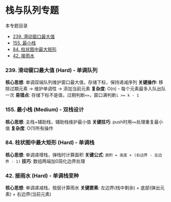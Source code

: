 # 栈与队列专题

本专题目录
- [239. 滑动窗口最大值](#sq-239)
- [155. 最小栈](#sq-155)
- [84. 柱状图中最大矩形](#sq-84)
- [42. 接雨水](#sq-42)

<a id="sq-239"></a>
### 239. 滑动窗口最大值 (Hard) - 单调队列
**核心思想**: 单调双端队列维护窗口最大值，存储下标，保持递减序列
**关键操作**: 移除过期元素 → 维护单调性 → 添加当前元素
**复杂度**: O(n) - 每个元素最多入队出队一次
**易错点**: 存储下标不是值，过期判断`<=`，窗口满判断`i >= k - 1`

<a id="sq-155"></a>
### 155. 最小栈 (Medium) - 双栈设计
**核心思想**: 主栈+辅助栈，辅助栈维护最小值
**关键技巧**: push时用`<=`处理重复最小值
**复杂度**: O(1)所有操作

<a id="sq-84"></a>
### 84. 柱状图中最大矩形 (Hard) - 单调栈
**核心思想**: 单调递增栈，弹栈时计算面积
**关键公式**: `面积 = 高度 × (右边界 - 左边界 - 1)`
**技巧**: 数组两端加0简化边界处理

<a id="sq-42"></a>
### 42. 接雨水 (Hard) - 单调栈变种
**核心思想**: 单调递减栈，按层计算雨水
**关键要素**: 左边界(栈中剩余) + 底部(弹出元素) + 右边界(当前元素)
